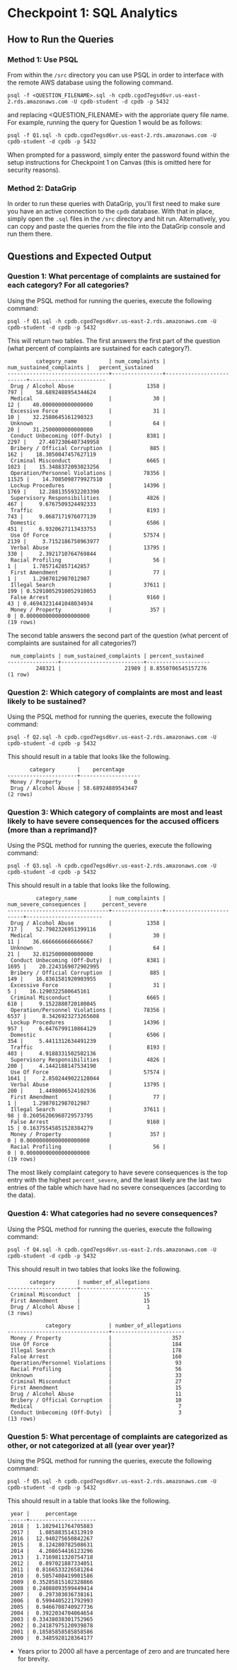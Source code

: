 # Checkpoint 1: SQL Analytics

## How to Run the Queries

### Method 1: Use PSQL

From within the `/src` directory you can use PSQL in order to interface with the remote AWS database using the following command.

`psql -f <QUESTION_FILENAME>.sql -h cpdb.cgod7egsd6vr.us-east-2.rds.amazonaws.com -U cpdb-student -d cpdb -p 5432`

and replacing <QUESTION_FILENAME> with the approriate query file name. For example, running the query for Question 1 would be as follows:

`psql -f Q1.sql -h cpdb.cgod7egsd6vr.us-east-2.rds.amazonaws.com -U cpdb-student -d cpdb -p 5432`

When prompted for a password, simply enter the password found within the setup instructions for Checkpoint 1 on Canvas (this is omitted here for security reasons).

### Method 2: DataGrip

In order to run these queries with DataGrip, you'll first need to make sure you have an active connection to the `cpdb` database. With that in place, simply open the `.sql` files in the `/src` directory and hit run. Alternatively, you can copy and paste the queries from the file into the DataGrip console and run them there.



## Questions and Expected Output

### Question 1: What percentage of complaints are sustained for each category? For all categories?

Using the PSQL method for running the queries, execute the following command:

`psql -f Q1.sql -h cpdb.cgod7egsd6vr.us-east-2.rds.amazonaws.com -U cpdb-student -d cpdb -p 5432`

This will return two tables. The first answers the first part of the question (what percent of complaints are sustained for each category?).

```
         category_name          | num_complaints | num_sustained_complaints |   percent_sustained    
--------------------------------+----------------+--------------------------+------------------------
 Drug / Alcohol Abuse           |           1358 |                      797 |    58.6892488954344624
 Medical                        |             30 |                       12 |    40.0000000000000000
 Excessive Force                |             31 |                       10 |    32.2580645161290323
 Unknown                        |             64 |                       20 |    31.2500000000000000
 Conduct Unbecoming (Off-Duty)  |           8381 |                     2297 |    27.4072306407349958
 Bribery / Official Corruption  |            885 |                      162 |    18.3050847457627119
 Criminal Misconduct            |           6665 |                     1023 |    15.3488372093023256
 Operation/Personnel Violations |          78356 |                    11525 |    14.7085098779927510
 Lockup Procedures              |          14396 |                     1769 |    12.2881355932203390
 Supervisory Responsibilities   |           4826 |                      467 |     9.6767509324492333
 Traffic                        |           8193 |                      743 |     9.0687171976077139
 Domestic                       |           6506 |                      451 |     6.9320627113433753
 Use Of Force                   |          57574 |                     2139 |     3.7152186750963977
 Verbal Abuse                   |          13795 |                      330 |     2.3921710764769844
 Racial Profiling               |             56 |                        1 |     1.7857142857142857
 First Amendment                |             77 |                        1 |     1.2987012987012987
 Illegal Search                 |          37611 |                      199 | 0.52910052910052910053
 False Arrest                   |           9160 |                       43 | 0.46943231441048034934
 Money / Property               |            357 |                        0 | 0.00000000000000000000
(19 rows)

```

The second table answers the second part of the question (what percent of complaints are sustained for all categories?)

```
 num_complaints | num_sustained_complaints | percent_sustained  
----------------+--------------------------+--------------------
         248321 |                    21989 | 8.8550706545157276
(1 row)

```

### Question 2: Which category of complaints are most and least likely to be sustained?

Using the PSQL method for running the queries, execute the following command:

`psql -f Q2.sql -h cpdb.cgod7egsd6vr.us-east-2.rds.amazonaws.com -U cpdb-student -d cpdb -p 5432`

This should result in a table that looks like the following. 

```
       category       |    percentage     
----------------------+-------------------
 Money / Property     |                 0
 Drug / Alcohol Abuse | 58.68924889543447
(2 rows)
```

### Question 3: Which category of complaints are most and least likely to have severe consequences for the accused officers (more than a reprimand)?

Using the PSQL method for running the queries, execute the following command:

`psql -f Q3.sql -h cpdb.cgod7egsd6vr.us-east-2.rds.amazonaws.com -U cpdb-student -d cpdb -p 5432`

This should result in a table that looks like the following. 

```
         category_name          | num_complaints | num_severe_consequences |     percent_severe     
--------------------------------+----------------+-------------------------+------------------------
 Drug / Alcohol Abuse           |           1358 |                     717 |    52.7982326951399116
 Medical                        |             30 |                      11 |    36.6666666666666667
 Unknown                        |             64 |                      21 |    32.8125000000000000
 Conduct Unbecoming (Off-Duty)  |           8381 |                    1695 |    20.2243169072902995
 Bribery / Official Corruption  |            885 |                     149 |    16.8361581920903955
 Excessive Force                |             31 |                       5 |    16.1290322580645161
 Criminal Misconduct            |           6665 |                     610 |     9.1522880720180045
 Operation/Personnel Violations |          78356 |                    6537 |     8.3426923273265608
 Lockup Procedures              |          14396 |                     957 |     6.6476799110864129
 Domestic                       |           6506 |                     354 |     5.4411312634491239
 Traffic                        |           8193 |                     403 |     4.9188331502502136
 Supervisory Responsibilities   |           4826 |                     200 |     4.1442188147534190
 Use Of Force                   |          57574 |                    1641 |     2.8502449022128044
 Verbal Abuse                   |          13795 |                     200 |     1.4498006524102936
 First Amendment                |             77 |                       1 |     1.2987012987012987
 Illegal Search                 |          37611 |                      98 | 0.26056206960729573795
 False Arrest                   |           9160 |                      15 | 0.16375545851528384279
 Money / Property               |            357 |                       0 | 0.00000000000000000000
 Racial Profiling               |             56 |                       0 | 0.00000000000000000000
(19 rows)
```

The most likely complaint category to have severe consequences is the top entry with the highest `percent_severe`, and the least likely are the last two entries of the table which have had no severe consequences (according to the data).

### Question 4: What categories had no severe consequences?

Using the PSQL method for running the queries, execute the following command:

`psql -f Q4.sql -h cpdb.cgod7egsd6vr.us-east-2.rds.amazonaws.com -U cpdb-student -d cpdb -p 5432`

This should result in two tables that looks like the following.

```
       category       | number_of_allegations 
----------------------+-----------------------
 Criminal Misconduct  |                    15
 First Amendment      |                    15
 Drug / Alcohol Abuse |                     1
(3 rows)
```

```
            category            | number_of_allegations 
--------------------------------+-----------------------
 Money / Property               |                   357
 Use Of Force                   |                   184
 Illegal Search                 |                   178
 False Arrest                   |                   160
 Operation/Personnel Violations |                    93
 Racial Profiling               |                    56
 Unknown                        |                    33
 Criminal Misconduct            |                    27
 First Amendment                |                    15
 Drug / Alcohol Abuse           |                    11
 Bribery / Official Corruption  |                    10
 Medical                        |                     7
 Conduct Unbecoming (Off-Duty)  |                     3
(13 rows)
```

### Question 5: What percentage of complaints are categorized as other, or not categorized at all (year over year)?

Using the PSQL method for running the queries, execute the following command:

`psql -f Q5.sql -h cpdb.cgod7egsd6vr.us-east-2.rds.amazonaws.com -U cpdb-student -d cpdb -p 5432`

This should result in a table that looks like the following. 

```
 year |     percentage      
------+---------------------
 2018 |  1.1029411764705883
 2017 |   1.085883514313919
 2016 |  12.940275650842267
 2015 |   8.124280782508631
 2014 |   4.208654416123296
 2013 |  1.7169811320754718
 2012 |   0.897021887334051
 2011 |  0.8166533226581264
 2010 |  0.5057408419901586
 2009 | 0.35285815102328866
 2008 | 0.24088093599449414
 2007 |   0.297303036738161
 2006 |  0.5994405221792993
 2005 |  0.9466708740927736
 2004 |  0.3922034704064654
 2003 | 0.33438038301752965
 2002 | 0.24187975120939878
 2001 | 0.18585858585858586
 2000 |  0.3485928128364177
 ```
 
 * Years prior to 2000 all have a percentage of zero and are truncated here for brevity.

